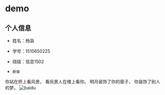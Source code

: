 # demo
## 个人信息
* 姓名：杨袅
* 学号：1510650225
* 班级：信息1502

*     断章
你站在桥上看风景， 
看风景人在楼上看你。 
明月装饰了你的窗子， 
你装饰了别人的梦。
![baidu](http://www.baidu.com/img/bdlogo.gif "百度logo")

